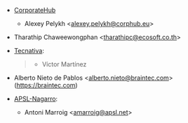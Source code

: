 - [CorporateHub](https://corporatehub.eu/)

  - Alexey Pelykh \<<alexey.pelykh@corphub.eu>\>

- Tharathip Chaweewongphan \<<tharathipc@ecosoft.co.th>\>

- [Tecnativa](https://www.tecnativa.com):

  > - Víctor Martínez

- Alberto Nieto de Pablos \<<alberto.nieto@braintec.com>\>
  (<https://braintec.com>)

- [APSL-Nagarro](https://www.apsl.tech):
  - Antoni Marroig \<<amarroig@apsl.net>\>
